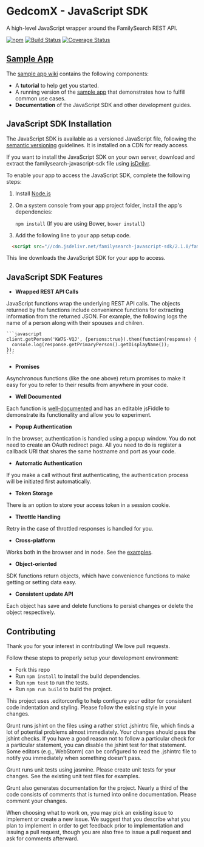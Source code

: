 # GedcomX - JavaScript SDK

A high-level JavaScript wrapper around the FamilySearch REST API.

[![npm](https://img.shields.io/npm/v/familysearch-javascript-sdk.svg)]()
[![Build Status](https://travis-ci.org/FamilySearch/familysearch-javascript-sdk.png)](https://travis-ci.org/FamilySearch/familysearch-javascript-sdk)
[![Coverage Status](https://coveralls.io/repos/FamilySearch/familysearch-javascript-sdk/badge.svg?branch=master)](https://coveralls.io/r/FamilySearch/familysearch-javascript-sdk?branch=master)

## [Sample App](https://github.com/FamilySearch/javascript-sdk-sample-app)
The [sample app wiki](https://github.com/FamilySearch/javascript-sdk-sample-app/wiki) contains the following components:
* A **tutorial** to help get you started.
* A running version of the [sample app](https://github.com/FamilySearch/javascript-sdk-sample-app) that demonstrates how to fulfill common use cases.
* **Documentation** of the JavaScript SDK and other development guides.

## JavaScript SDK Installation

The JavaScript SDK is available as a versioned JavaScript file, following the [semantic versioning](http://semver.org/) guidelines. It is installed on a CDN for ready access.

If you want to install the JavaScript SDK on your own server, download and extract the familysearch-javascript-sdk file using [jsDelivr](http://www.jsdelivr.com/#!familysearch-javascript-sdk).

To enable your app to access the JavaScript SDK, complete the following steps:

1. Install [Node.js](https://nodejs.org/en/)
2. On a system console from your app project folder, install the app's dependencies:

   `npm install` (If you are using Bower, `bower install`)
   
3. Add the following line to your app setup code.

  ```html
    <script src="//cdn.jsdelivr.net/familysearch-javascript-sdk/2.1.0/familysearch-javascript-sdk.min.js"></script>
  ```

  This line downloads the JavaScript SDK for your app to access. 

## JavaScript SDK Features

* **Wrapped REST API Calls**

 JavaScript functions wrap the underlying REST API calls.
The objects returned by the functions include convenience functions for extracting information from the returned JSON.
For example, the following logs the name of a person along with their spouses and chilren.

    ```javascript
    client.getPerson('KW7S-VQJ', {persons:true}).then(function(response) {
      console.log(response.getPrimaryPerson().getDisplayName());
    });
    ```

* **Promises**

 Asynchronous functions (like the one above) return promises to make it easy for you to refer to their results from anywhere in your code.

* **Well Documented**

 Each function is [well-documented](http://familysearch.github.io/familysearch-javascript-sdk)
and has an editable jsFiddle to demonstrate its functionality and allow you to experiment.

* **Popup Authentication**

 In the browser, authentication is handled using a popup window. You do not need to create an OAuth redirect page.
All you need to do is register a callback URI that shares the same hostname and port as your code.

* **Automatic Authentication**

 If you make a call without first authenticating, the authentication process will be initiated first automatically.

* **Token Storage**

 There is an option to store your access token in a session cookie.

* **Throttle Handling**

 Retry in the case of throttled responses is handled for you.

* **Cross-platform**

 Works both in the browser and in node. See the [examples](https://github.com/FamilySearch/familysearch-javascript-sdk/tree/master/examples).

* **Object-oriented**

 SDK functions return objects, which have convenience functions to make getting or setting data easy.

* **Consistent update API**

 Each object has save and delete functions to persist changes or delete the object respectively.


## Contributing

Thank you for your interest in contributing! We love pull requests.

Follow these steps to properly setup your development environment:

* Fork this repo
* Run `npm install` to install the build dependencies.
* Run `npm test` to run the tests.
* Run `npm run build` to build the project.

This project uses .editorconfig to help configure your editor for consistent code indentation and styling.
Please follow the existing style in your changes.

Grunt runs jshint on the files using a rather strict .jshintrc file, which finds a lot of potential problems almost immediately.
Your changes should pass the jshint checks.
If you have a good reason not to follow a particular check for a particular statement,
you can disable the jshint test for that statement.
Some editors (e.g., WebStorm) can be configured to read the .jshintrc file to notify you immediately when something doesn't pass.

Grunt runs unit tests using jasmine. Please create unit tests for your changes.
See the existing unit test files for examples.

Grunt also generates documentation for the project.
Nearly a third of the code consists of comments that is turned into online documentation.
Please comment your changes.

When choosing what to work on, you may pick an existing issue to implement or create a new issue.
We suggest that you describe what you plan to implement in order to get feedback prior to implementation and
issuing a pull request, though you are also free to issue a pull request and ask for comments afterward.

